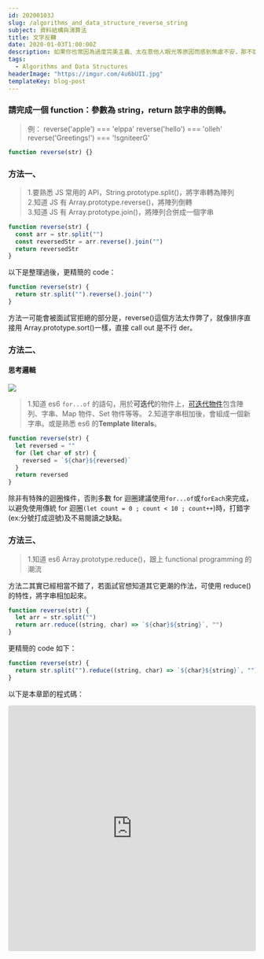 ```yaml
---
id: 20200103J
slug: /algorithms_and_data_structure_reverse_string
subject: 資料結構與演算法
title: 文字反轉
date: 2020-01-03T1:00:00Z
description: 如果你也常因為過度完美主義、太在意他人眼光等原因而感到焦慮不安，那不妨參考看看 5 個心態調整的方法，這些是我自己也還在不斷練習的，讓我們一起與焦慮共處、更溫柔平衡的面對人生！。
tags:
  - Algorithms and Data Structures
headerImage: "https://imgur.com/4u6bUII.jpg"
templateKey: blog-post
---
```


### 請完成一個 function：參數為 string，return 該字串的倒轉。

> 例：
> reverse('apple') === 'elppa'
> reverse('hello') === 'olleh'
> reverse('Greetings!') === '!sgniteerG'

```javascript
function reverse(str) {}
```

### 方法一、

> 1.要熟悉 JS 常用的 API，String.prototype.split()，將字串轉為陣列<br> 2.知道 JS 有 Array.prototype.reverse()，將陣列倒轉<br> 3.知道 JS 有 Array.prototype.join()，將陣列合併成一個字串<br>

```javascript
function reverse(str) {
  const arr = str.split("")
  const reversedStr = arr.reverse().join("")
  return reversedStr
}
```

以下是整理過後，更精簡的 code：

```javascript
function reverse(str) {
  return str.split("").reverse().join("")
}
```

方法一可能會被面試官拒絕的部分是，reverse()這個方法太作弊了，就像排序直接用 Array.prototype.sort()一樣，直接 call out 是不行 der。

### 方法二、

#### 思考邏輯

![](https://i.imgur.com/PLrqfZD.png)

> 1.知道 es6 `for...of` 的語句，用於**可迭代**的物件上，[可迭代物件](https://jiepeng.me/2018/04/19/iterable-and-iterator-in-javascript)包含陣列、字串、Map 物件、Set 物件等等。 2.知道字串相加後，會組成一個新字串。或是熟悉 es6 的**Template literals**。

```javascript
function reverse(str) {
  let reversed = ""
  for (let char of str) {
    reversed = `${char}${reversed}`
  }
  return reversed
}
```

除非有特殊的迴圈條件，否則多數 for 迴圈建議使用`for...of`或`forEach`來完成，以避免使用傳統 for 迴圈`(let count = 0 ; count < 10 ; count++`)時，打錯字(ex:分號打成逗號)及不易閱讀之缺點。

### 方法三、

> 1.知道 es6 Array.prototype.reduce()，跟上 functional programming 的潮流

方法二其實已經相當不錯了，若面試官想知道其它更潮的作法，可使用 reduce()的特性，將字串相加起來。

```javascript
function reverse(str) {
  let arr = str.split("")
  return arr.reduce((string, char) => `${char}${string}`, "")
}
```

更精簡的 code 如下：

```javascript
function reverse(str) {
  return str.split("").reduce((string, char) => `${char}${string}`, "")
}
```

以下是本章節的程式碼：

<iframe
    src="https://codesandbox.io/embed/beautiful-ardinghelli-riss5?fontsize=14&hidenavigation=1&module=%2Fsrc%2Fexercise%2Freversestring%2Findex.js&previewwindow=tests&theme=dark"
    style="width:100%; height:500px; border:0; border-radius: 4px; overflow:hidden;"
    title="beautiful-ardinghelli-riss5"
    allow="geolocation; microphone; camera; midi; vr; accelerometer; gyroscope; payment; ambient-light-sensor; encrypted-media; usb"
    sandbox="allow-modals allow-forms allow-popups allow-scripts allow-same-origin"
></iframe>
